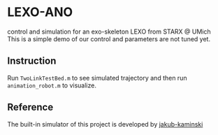 # LEXO-ANO
control and simulation for an exo-skeleton LEXO from STARX @ UMich  
This is a simple demo of our control and parameters are not tuned yet.  
## Instruction
Run `TwoLinkTestBed.m` to see simulated trajectory and then run `animation_robot.m` to visualize.  
## Reference
The built-in simulator of this project is developed by [jakub-kaminski](https://github.com/jakub-kaminski/2link-robot)